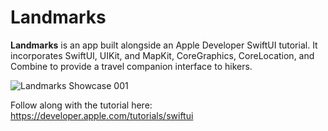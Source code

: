 # Landmarks
<b>Landmarks</b> is an app built alongside an Apple Developer SwiftUI tutorial. It incorporates SwiftUI, UIKit, and MapKit, CoreGraphics, CoreLocation, and Combine to provide a travel companion interface to hikers.

![Landmarks Showcase 001](https://user-images.githubusercontent.com/110639779/210456822-ee4c2c4b-332d-4ae1-993c-bb10379368d8.jpeg)


Follow along with the tutorial here: https://developer.apple.com/tutorials/swiftui
